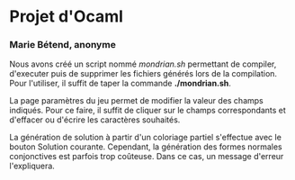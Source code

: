 # Projet d'Ocaml

### Marie Bétend, anonyme

Nous avons créé un script nommé _mondrian.sh_ permettant de compiler, d'executer puis de supprimer les fichiers générés lors de la compilation.
Pour l'utiliser, il suffit de taper la commande **./mondrian.sh**.

La page paramètres du jeu permet de modifier la valeur des champs indiqués. Pour ce faire, il suffit de cliquer sur le champs correspondants et d'effacer ou d'écrire les caractères souhaités.

La génération de solution à partir d'un coloriage partiel s'effectue avec le bouton Solution courante. Cependant, la génération des formes normales conjonctives est parfois trop coûteuse. Dans ce cas, un message d'erreur l'expliquera.
